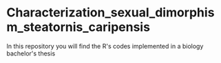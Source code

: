# Characterization_sexual_dimorphism_steatornis_caripensis
In this repository you will find the R's codes implemented in a biology bachelor's thesis

